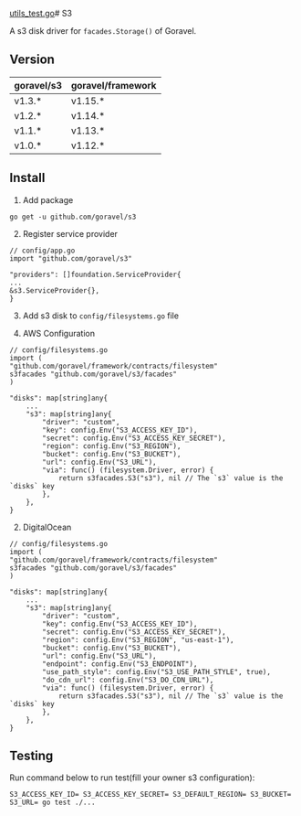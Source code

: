 [utils_test.go](..%2Foss%2Futils_test.go)# S3

A s3 disk driver for `facades.Storage()` of Goravel.

## Version

| goravel/s3 | goravel/framework |
| ---------- | ----------------- |
| v1.3.\*    | v1.15.\*          |
| v1.2.\*    | v1.14.\*          |
| v1.1.\*    | v1.13.\*          |
| v1.0.\*    | v1.12.\*          |

## Install

1. Add package

```
go get -u github.com/goravel/s3
```

2. Register service provider

```
// config/app.go
import "github.com/goravel/s3"

"providers": []foundation.ServiceProvider{
...
&s3.ServiceProvider{},
}
```

3. Add s3 disk to `config/filesystems.go` file

1. AWS Configuration

```
// config/filesystems.go
import (
"github.com/goravel/framework/contracts/filesystem"
s3facades "github.com/goravel/s3/facades"
)

"disks": map[string]any{
    ...
    "s3": map[string]any{
        "driver": "custom",
        "key": config.Env("S3_ACCESS_KEY_ID"),
        "secret": config.Env("S3_ACCESS_KEY_SECRET"),
        "region": config.Env("S3_REGION"),
        "bucket": config.Env("S3_BUCKET"),
        "url": config.Env("S3_URL"),
        "via": func() (filesystem.Driver, error) {
            return s3facades.S3("s3"), nil // The `s3` value is the `disks` key
        },
    },
}
```

2. DigitalOcean

```
// config/filesystems.go
import (
"github.com/goravel/framework/contracts/filesystem"
s3facades "github.com/goravel/s3/facades"
)

"disks": map[string]any{
    ...
    "s3": map[string]any{
        "driver": "custom",
        "key": config.Env("S3_ACCESS_KEY_ID"),
        "secret": config.Env("S3_ACCESS_KEY_SECRET"),
        "region": config.Env("S3_REGION", "us-east-1"),
        "bucket": config.Env("S3_BUCKET"),
        "url": config.Env("S3_URL"),
        "endpoint": config.Env("S3_ENDPOINT"),
        "use_path_style": config.Env("S3_USE_PATH_STYLE", true),
        "do_cdn_url": config.Env("S3_DO_CDN_URL"),
        "via": func() (filesystem.Driver, error) {
            return s3facades.S3("s3"), nil // The `s3` value is the `disks` key
        },
    },
}
```

## Testing

Run command below to run test(fill your owner s3 configuration):

```
S3_ACCESS_KEY_ID= S3_ACCESS_KEY_SECRET= S3_DEFAULT_REGION= S3_BUCKET= S3_URL= go test ./...
```
